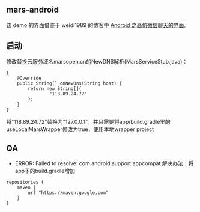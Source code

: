 ## mars-android
该 demo 的界面借鉴于 weidi1989 的博客中 [Android 之高仿微信聊天的界面](http://blog.csdn.net/way_ping_li/article/details/8008435)。

## 启动
修改替换云服务域名marsopen.cn的NewDNS解析(MarsServiceStub.java)：
```
{
    @Override
    public String[] onNewDns(String host) {
        return new String[]{
                "118.89.24.72"
        };
    }
}
```
将"118.89.24.72"替换为"127.0.0.1"，并且需要将app/build.gradle里的useLocalMarsWrapper修改为true，使用本地wrapper project

## QA
+ ERROR: Failed to resolve: com.android.support:appcompat
解决办法：将app下的build.gradle增加
```
repositories {
    maven {
        url "https://maven.google.com"
    }
}
```
